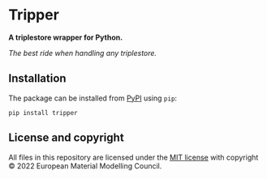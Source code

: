 # Tripper

**A triplestore wrapper for Python.**

_The best ride when handling any triplestore._

## Installation

The package can be installed from [PyPI](https://pypi.org/project/tripper) using `pip`:

```shell
pip install tripper
```

## License and copyright

All files in this repository are licensed under the [MIT license](LICENSE) with copyright &copy; 2022 European Material Modelling Council.
